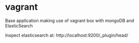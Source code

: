 vagrant
=======

Base application making use of vagrant box with mongoDB and ElasticSearch

Inspect elasticsearch at: http://localhost:9200/_plugin/head/